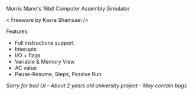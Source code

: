 Morris Mano's 16bit Computer Assembly Simulator

< Freeware by Kasra Shamsaei />

Features:
 - Full instructions support
 - Interupts
 - I/O + flags
 - Variable & Memory View
 - AC value
 - Pause-Resume, Steps, Passive Run

*Sorry for bad UI \- About 2 years old university project \- May contain bugs*

